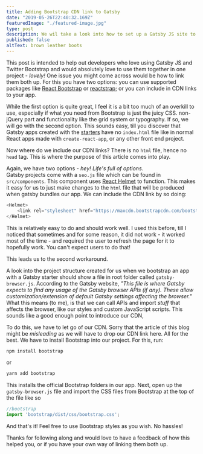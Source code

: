 ```yaml
---
title: Adding Bootstrap CDN link to Gatsby
date: "2019-05-26T22:40:32.169Z"
featuredImage: "./featured-image.jpg"
type: post
description: We wil take a look into how to set up a Gatsby JS site to use Twitter Bootstrap's CDN
published: false
altText: brown leather boots
---
```


This post is intended to help out developers who love using Gatsby JS and Twitter Bootstrap and would absolutely love to use them together in one project - _lovely!_
One issue you might come across would be how to link them both up. For this you have two options: you can use supported packages like [React Bootstrap](https://react-bootstrap.netlify.com/) or [reactstrap](https://reactstrap.github.io/); or you can include in CDN links to your app.

While the first option is quite great, I feel it is a bit too much of an overkill to use, especially if what you need from Bootstrap is just the juicy CSS. non-jQuery part and functionality like the grid system or typography.  If so, we will go with the second option. This sounds easy, till you discover that Gatsby apps created with the [starters](https://www.gatsbyjs.org/starters/) have no `index.html` file like in normal React apps made with `create-react-app`, or any other front end project.

Now where do we include our CDN links? There is no `html` file, hence no `head` tag. This is where the purpose of this article comes into play.

Again, we have two options - _hey! Life's full of options._<br/>Gatsby projects come with a `seo.js` file which can be found in `src/components`. This component uses [React Helmet](https://github.com/nfl/react-helmet) to function. This makes it easy for us to just make changes to the `html` file that will be produced when gatsby bundles our app. We can include the CDN link by so doing:
```js
<Helmet>
    <link rel="stylesheet" href="https://maxcdn.bootstrapcdn.com/bootstrap/4.0.0/css/bootstrap.min.css" integrity="sha384-Gn5384xqQ1aoWXA+058RXPxPg6fy4IWvTNh0E263XmFcJlSAwiGgFAW/dAiS6JXm" crossorigin="anonymous" />
</Helmet>
```
This is relatively easy to do and should work well. I used this before, till I noticed that sometimes and for some reason, it did not work - it worked most of the time - and required the user to refresh the page for it to hopefully work. You can't expect users to do that!

This leads us to the second workaround.

A look into the project structure created for us when we bootstrap an app with a Gatsby starter should show a file in root folder called `gatsby-browser.js`.
According to the Gatsby website, _"This file is where Gatsby expects to find any usage of the Gatsby browser APIs (if any). These allow customization/extension of default Gatsby settings affecting the browser."_
What this means (to me), is that we can call APIs and import _stuff_ that affects the browser, like our styles and custom JavaScript scripts. This sounds like a good enough point to introduce our CDN,

To do this, we have to let go of our CDN. Sorry that the article of this blog might be _misleading_ as we will have to drop our CDN link here. All for the best. We have to install Bootstrap into our project. For this, run:
```bash
npm install bootstrap
```
or
```bash
yarn add bootstrap
```
This installs the official Bootstrap folders in our app. Next, open up the `gatsby-browser.js` file and import the CSS files from Bootstrap at the top of the file like so
```js
//bootstrap 
import 'bootstrap/dist/css/bootstrap.css';
```

And that's it! Feel free to use Bootstrap styles as you wish. No hassles!

Thanks for following along and would love to have a feedback of how this helped you, or if you have your own way of linking them both up.

<br/>
